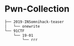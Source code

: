 # Pwn-Collection

```bash
├── 2019-INSomnihack-teaser
│   └── onewrite
└── 91CTF
    └── 19-01
        └── rrr
```
